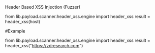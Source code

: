 Header Based XSS Injection (Fuzzer)

from lib.payload.scanner.header_xss.engine import header_xss
result = header_xss(host)

#Example

from lib.payload.scanner.header_xss.engine import header_xss
result = header_xss("https://zdresearch.com")

